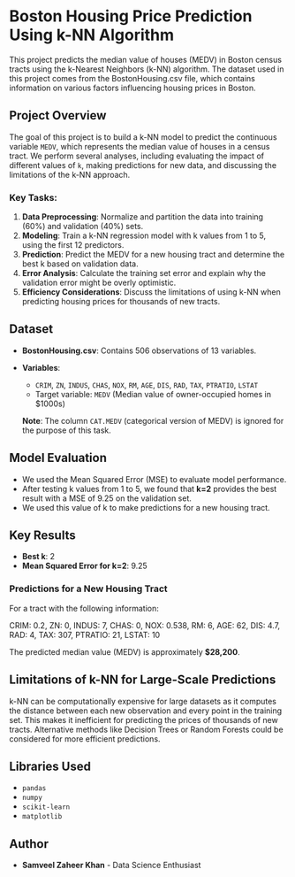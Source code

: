 # Boston Housing Price Prediction Using k-NN Algorithm

This project predicts the median value of houses (MEDV) in Boston census tracts using the k-Nearest Neighbors (k-NN) algorithm. The dataset used in this project comes from the BostonHousing.csv file, which contains information on various factors influencing housing prices in Boston.

## Project Overview

The goal of this project is to build a k-NN model to predict the continuous variable `MEDV`, which represents the median value of houses in a census tract. We perform several analyses, including evaluating the impact of different values of `k`, making predictions for new data, and discussing the limitations of the k-NN approach.

### Key Tasks:
1. **Data Preprocessing**: Normalize and partition the data into training (60%) and validation (40%) sets.
2. **Modeling**: Train a k-NN regression model with k values from 1 to 5, using the first 12 predictors.
3. **Prediction**: Predict the MEDV for a new housing tract and determine the best k based on validation data.
4. **Error Analysis**: Calculate the training set error and explain why the validation error might be overly optimistic.
5. **Efficiency Considerations**: Discuss the limitations of using k-NN when predicting housing prices for thousands of new tracts.

## Dataset

- **BostonHousing.csv**: Contains 506 observations of 13 variables.
- **Variables**:
  - `CRIM`, `ZN`, `INDUS`, `CHAS`, `NOX`, `RM`, `AGE`, `DIS`, `RAD`, `TAX`, `PTRATIO`, `LSTAT`
  - Target variable: `MEDV` (Median value of owner-occupied homes in $1000s)
  
  **Note**: The column `CAT.MEDV` (categorical version of MEDV) is ignored for the purpose of this task.

## Model Evaluation

- We used the Mean Squared Error (MSE) to evaluate model performance.
- After testing k values from 1 to 5, we found that **k=2** provides the best result with a MSE of 9.25 on the validation set.
- We used this value of k to make predictions for a new housing tract.

## Key Results

- **Best k**: 2
- **Mean Squared Error for k=2**: 9.25

### Predictions for a New Housing Tract

For a tract with the following information:

CRIM: 0.2, ZN: 0, INDUS: 7, CHAS: 0, NOX: 0.538, RM: 6, AGE: 62, DIS: 4.7, RAD: 4, TAX: 307, PTRATIO: 21, LSTAT: 10

The predicted median value (MEDV) is approximately **$28,200**.

## Limitations of k-NN for Large-Scale Predictions

k-NN can be computationally expensive for large datasets as it computes the distance between each new observation and every point in the training set. This makes it inefficient for predicting the prices of thousands of new tracts. Alternative methods like Decision Trees or Random Forests could be considered for more efficient predictions.

## Libraries Used

- `pandas`
- `numpy`
- `scikit-learn`
- `matplotlib`

## Author

- **Samveel Zaheer Khan** - Data Science Enthusiast

